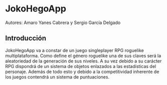 # JokoHegoApp

Autores: Amaro Yanes Cabrera y Sergio García Delgado



## Introducción 

JokoHegoApp va a constar de un juego singleplayer RPG roguelike multiplataforma. Como define el género roguelike una de sus claves será la aleatoriedad de la generación de sus niveles. A su vez debido a su carácter RPG dispondrá de un sistema de objetos enlazados a las estadísticas del personaje. Además de todo esto y debido a la competitividad inherente de los juegos contendrá un sistema de puntuaciones.

